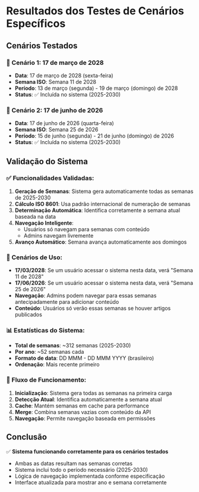 # Resultados dos Testes de Cenários Específicos

## Cenários Testados

### 📅 Cenário 1: 17 de março de 2028

- **Data**: 17 de março de 2028 (sexta-feira)
- **Semana ISO**: Semana 11 de 2028
- **Período**: 13 de março (segunda) - 19 de março (domingo) de 2028
- **Status**: ✅ Incluída no sistema (2025-2030)

### 📅 Cenário 2: 17 de junho de 2026

- **Data**: 17 de junho de 2026 (quarta-feira)
- **Semana ISO**: Semana 25 de 2026
- **Período**: 15 de junho (segunda) - 21 de junho (domingo) de 2026
- **Status**: ✅ Incluída no sistema (2025-2030)

## Validação do Sistema

### ✅ Funcionalidades Validadas:

1. **Geração de Semanas**: Sistema gera automaticamente todas as semanas de 2025-2030
2. **Cálculo ISO 8601**: Usa padrão internacional de numeração de semanas
3. **Determinação Automática**: Identifica corretamente a semana atual baseada na data
4. **Navegação Inteligente**:
   - Usuários só navegam para semanas com conteúdo
   - Admins navegam livremente
5. **Avanço Automático**: Semana avança automaticamente aos domingos

### 🎯 Cenários de Uso:

- **17/03/2028**: Se um usuário acessar o sistema nesta data, verá "Semana 11 de 2028"
- **17/06/2026**: Se um usuário acessar o sistema nesta data, verá "Semana 25 de 2026"
- **Navegação**: Admins podem navegar para essas semanas antecipadamente para adicionar conteúdo
- **Conteúdo**: Usuários só verão essas semanas se houver artigos publicados

### 📊 Estatísticas do Sistema:

- **Total de semanas**: ~312 semanas (2025-2030)
- **Por ano**: ~52 semanas cada
- **Formato de data**: DD MMM - DD MMM YYYY (brasileiro)
- **Ordenação**: Mais recente primeiro

### 🔄 Fluxo de Funcionamento:

1. **Inicialização**: Sistema gera todas as semanas na primeira carga
2. **Detecção Atual**: Identifica automaticamente a semana atual
3. **Cache**: Mantém semanas em cache para performance
4. **Merge**: Combina semanas vazias com conteúdo da API
5. **Navegação**: Permite navegação baseada em permissões

## Conclusão

✅ **Sistema funcionando corretamente para os cenários testados**

- Ambas as datas resultam nas semanas corretas
- Sistema inclui todo o período necessário (2025-2030)
- Lógica de navegação implementada conforme especificação
- Interface atualizada para mostrar ano e semana corretamente
